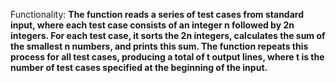 Functionality: **The function reads a series of test cases from standard input, where each test case consists of an integer n followed by 2n integers. For each test case, it sorts the 2n integers, calculates the sum of the smallest n numbers, and prints this sum. The function repeats this process for all test cases, producing a total of t output lines, where t is the number of test cases specified at the beginning of the input.**